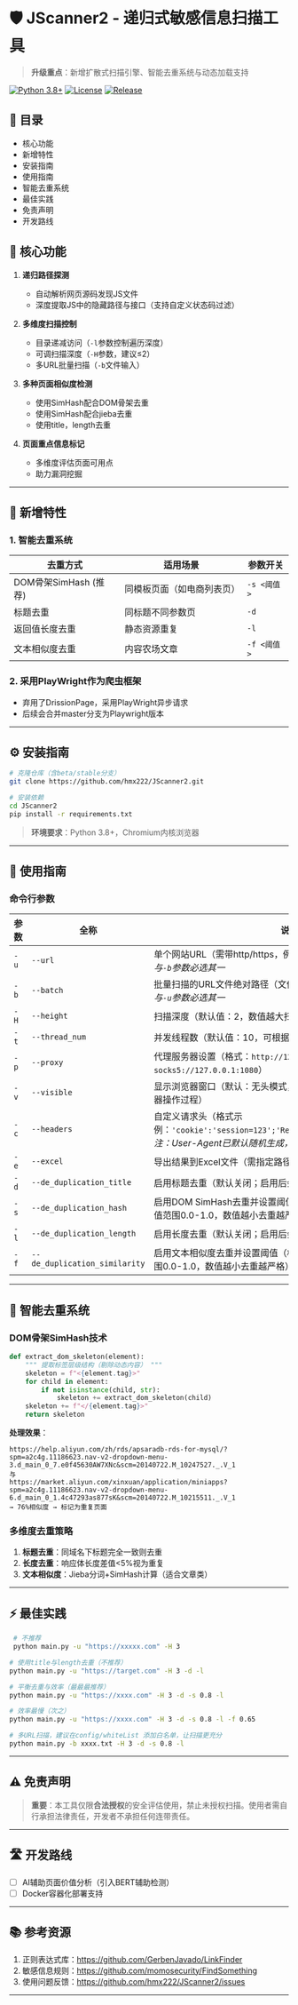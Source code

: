 # 🛡️ JScanner2 - 递归式敏感信息扫描工具

> **升级重点**：新增扩散式扫描引擎、智能去重系统与动态加载支持

[![Python 3.8+](https://img.shields.io/badge/Python-3.8%2B-blue)]()
[![License](https://img.shields.io/badge/License-Apache_2.0-green)]()
[![Release](https://img.shields.io/badge/Release-Beta-orange)]()

## 📜 目录
- 核心功能  
- 新增特性  
- 安装指南  
- 使用指南  
- 智能去重系统  
- 最佳实践  
- 免责声明  
- 开发路线



## 🌟 核心功能
1. **递归路径探测**  
   - 自动解析网页源码发现JS文件 
   - 深度提取JS中的隐藏路径与接口（支持自定义状态码过滤）

2. **多维度扫描控制**  

   - 目录递减访问（`-l`参数控制遍历深度）
   - 可调扫描深度（`-H`参数，建议≤2）
   - 多URL批量扫描（`-b`文件输入）

3. **多种页面相似度检测**  

   - 使用SimHash配合DOM骨架去重
   - 使用SimHash配合jieba去重
   - 使用title，length去重

4. **页面重点信息标记**

   - 多维度评估页面可用点
   - 助力漏洞挖掘

---

## 🚀 新增特性
### 1. 智能去重系统
| 去重方式                | 适用场景                          | 参数开关          |
|-------------------------|---------------------------------|-------------------|
| DOM骨架SimHash (推荐)   | 同模板页面（如电商列表页）        | `-s <阈值>`       |
| 标题去重                | 同标题不同参数页                  | `-d`              |
| 返回值长度去重          | 静态资源重复                      | `-l`              |
| 文本相似度去重          | 内容农场文章                      | `-f <阈值>`       |

### 2. 采用PlayWright作为爬虫框架

- 弃用了DrissionPage，采用PlayWright异步请求
- 后续会合并master分支为Playwright版本

---

## ⚙️ 安装指南
```bash
# 克隆仓库（含beta/stable分支）
git clone https://github.com/hmx222/JScanner2.git 

# 安装依赖
cd JScanner2
pip install -r requirements.txt
```

> **环境要求**：Python 3.8+，Chromium内核浏览器

---

## 🔧 使用指南
### 命令行参数
| 参数 | 全称 | 说明 |
|------|------|------|
| `-u` | `--url` | 单个网站URL（需带http/https，例如：`https://example.com`）<br>*与`-b`参数必选其一* |
| `-b` | `--batch` | 批量扫描的URL文件绝对路径（文件内需每行一个URL）<br>*与`-u`参数必选其一* |
| `-H` | `--height` | 扫描深度（默认值：2，数值越大扫描范围越广，耗时越长） |
| `-t` | `--thread_num` | 并发线程数（默认值：10，可根据网络环境调整） |
| `-p` | `--proxy` | 代理服务器设置（格式：`http://127.0.0.1:12335` 或 `socks5://127.0.0.1:1080`） |
| `-v` | `--visible` | 显示浏览器窗口（默认：无头模式，不显示窗口；启用后可观察浏览器操作过程） |
| `-c` | `--headers` | 自定义请求头（格式示例：`'cookie':'session=123';'Referer':'https://example.com'`）<br>*注：User-Agent已默认随机生成，无需额外指定* |
| `-e` | `--excel` | 导出结果到Excel文件（需指定路径，例如：`./result.xlsx`） |
| `-d` | `--de_duplication_title` | 启用标题去重（默认关闭；启用后会过滤标题完全相同的页面） |
| `-s` | `--de_duplication_hash` | 启用DOM SimHash去重并设置阈值（格式：`-s 0.8`，默认关闭；阈值范围0.0-1.0，数值越小去重越严格） |
| `-l` | `--de_duplication_length` | 启用长度去重（默认关闭；启用后会过滤HTML长度完全相同的页面） |
| `-f` | `--de_duplication_similarity` | 启用文本相似度去重并设置阈值（格式：`-f 0.7`，默认关闭；阈值范围0.0-1.0，数值越小去重越严格） |


---

## 🧠 智能去重系统
### DOM骨架SimHash技术
```python
def extract_dom_skeleton(element):
    """ 提取标签层级结构（剔除动态内容） """
    skeleton = f"<{element.tag}>"
    for child in element:
        if not isinstance(child, str): 
            skeleton += extract_dom_skeleton(child)
    skeleton += f"</{element.tag}>"
    return skeleton
```
**处理效果**：  
```
https://help.aliyun.com/zh/rds/apsaradb-rds-for-mysql/?spm=a2c4g.11186623.nav-v2-dropdown-menu-3.d_main_0_7.e0f45630AW7XNc&scm=20140722.M_10247527._.V_1
与
https://market.aliyun.com/xinxuan/application/miniapps?spm=a2c4g.11186623.nav-v2-dropdown-menu-6.d_main_0_1.4c47293as877sK&scm=20140722.M_10215511._.V_1
→ 76%相似度 → 标记为重复页面 
```


### 多维度去重策略
1. **标题去重**：同域名下标题完全一致则去重
2. **长度去重**：响应体长度差值<5%视为重复
3. **文本相似度**：Jieba分词+SimHash计算（适合文章类）

---

## ⚡ 最佳实践

   ```bash
    # 不推荐
    python main.py -u "https://xxxxx.com" -H 3
   ```
   ```bash
   # 使用title与length去重（不推荐）
   python main.py -u "https://target.com" -H 3 -d -l
   ```
   ```bash
   # 平衡去重与效率（最最最推荐）
   python main.py -u "https://xxxx.com" -H 3 -d -s 0.8 -l
   ```
   ```bash
   # 效率最慢（次之）
   python main.py -u "https://xxxx.com" -H 3 -d -s 0.8 -l -f 0.65
   ```
   ```bash
   # 多URL扫描，建议在config/whiteList 添加白名单，让扫描更充分
   python main.py -b xxxx.txt -H 3 -d -s 0.8 -l
   ```

---

## ⚠️ 免责声明
> **重要**：本工具仅限**合法授权**的安全评估使用，禁止未授权扫描。使用者需自行承担法律责任，开发者不承担任何连带责任。

---

## 🛣️ 开发路线
- [ ] AI辅助页面价值分析（引入BERT辅助检测）
- [ ] Docker容器化部署支持 

---

## 📚 参考资源
1. 正则表达式库：https://github.com/GerbenJavado/LinkFinder 
2. 敏感信息规则：https://github.com/momosecurity/FindSomething
3. 使用问题反馈：https://github.com/hmx222/JScanner2/issues

---
